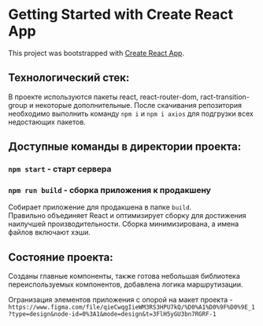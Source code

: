 # Getting Started with Create React App

This project was bootstrapped with [Create React App](https://github.com/facebook/create-react-app).

## Технологический стек:

В проекте используются пакеты react, react-router-dom, ract-transition-group и некоторые дополнительные.
После скачивания репозитория необходимо выполнить команду `npm i` и `npm i axios` для подгрузки всех недостающих пакетов.

## Доступные команды в директории проекта:

### `npm start` - старт сервера

### `npm run build` - сборка приложения к продакшену
Собирает приложение для продакшена в папке `build`.\
Правильно объединяет React и оптимизирует сборку для достижения наилучшей производительности.
Сборка минимизирована, а имена файлов включают хэши.

## Состояние проекта:

Созданы главные компоненты, также готова небольшая библиотека переиспользуемых компонентов, добавлена логика маршрутизации.

Огранизация элементов приложения с опорой на макет проекта - `https://www.figma.com/file/qieCwqgIieWM3RS3HPU7kQ/%D0%A1%D0%9F%D0%9E_1?type=design&node-id=0%3A1&mode=design&t=3FlH5yGU3bn7RGRF-1`